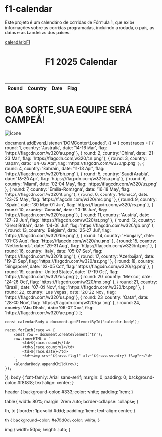 # f1-calendar
Este projeto é um calendário de corridas de Fórmula 1, que exibe informações sobre as corridas programadas, incluindo a rodada, o país, as datas e as bandeiras dos países.

<!DOCTYPE html>
<a href="https://www.F1 2025 Calendario.com">calendárioF1</a>
<!DOCTYPE html>

<html lang="pt-BR">
<head>
    <meta charset="UTF-8">
    <meta name="viewport" content="width=device-width, initial-scale=1.0">
    <title>F1 2025 Calendar</title>
    <link rel="stylesheet" href="styles.css">
</head>
<body>
    <header>
        <h1>F1 2025 Calendar</h1>
    </header>
    <main>
        <table>
            <thead>
                <tr>
                    <th>Round</th>
                    <th>Country</th>
                    <th>Date</th>
                    <th>Flag</th>
                </tr>
            </thead>
            <tbody id="calendar-body">
                <!-- Conteúdo gerado pelo javascript -->
            </tbody>
        </table>
    </main>
    <script src="script.js"></script>
</body>
</html>

<!DOCTYPE html>
<html>
<head>
    <title>Adicionar Ícones</title>
</head>
<body>
    <h1>BOA SORTE,SUA EQUIPE SERÁ CAMPEÃ!</h1>
    <p><img src="F1.svg.png" alt="Ícone"></p>
</body>
</html>

<!DOCTYPE html>
<html>
<head>
    <title>Adicionar Ícones</title>
    <link rel="stylesheet" href="F1.svg.png">
</head>
<body>
    <!-- Conteúdo do site -->
</body>
</html>
document.addEventListener('DOMContentLoaded', () => {
    const races = [
        { round: 1, country: 'Australia', date: '14-16 Mar', flag: 'https://flagcdn.com/w320/au.png' },
        { round: 2, country: 'China', date: '21-23 Mar', flag: 'https://flagcdn.com/w320/cn.png' },
        { round: 3, country: 'Japan', date: '04-06 Apr', flag: 'https://flagcdn.com/w320/jp.png' },
        { round: 4, country: 'Bahrain', date: '11-13 Apr', flag: 'https://flagcdn.com/w320/bh.png' },
        { round: 5, country: 'Saudi Arabia', date: '18-20 Apr', flag: 'https://flagcdn.com/w320/sa.png' },
        { round: 6, country: 'Miami', date: '02-04 May', flag: 'https://flagcdn.com/w320/us.png' },
        { round: 7, country: 'Emilia-Romagna', date: '16-18 May', flag: 'https://flagcdn.com/w320/it.png' },
        { round: 8, country: 'Monaco', date: '23-25 May', flag: 'https://flagcdn.com/w320/mc.png' },
        { round: 9, country: 'Spain', date: '30 May-01 Jun', flag: 'https://flagcdn.com/w320/es.png' },
        { round: 10, country: 'Canada', date: '13-15 Jun', flag: 'https://flagcdn.com/w320/ca.png' },
        { round: 11, country: 'Austria', date: '27-29 Jun', flag: 'https://flagcdn.com/w320/at.png' },
        { round: 12, country: 'Great Britain', date: '04-06 Jul', flag: 'https://flagcdn.com/w320/gb.png' },
        { round: 13, country: 'Belgium', date: '25-27 Jul', flag: 'https://flagcdn.com/w320/be.png' },
        { round: 14, country: 'Hungary', date: '01-03 Aug', flag: 'https://flagcdn.com/w320/hu.png' },
        { round: 15, country: 'Netherlands', date: '29-31 Aug', flag: 'https://flagcdn.com/w320/nl.png' },
        { round: 16, country: 'Italy', date: '05-07 Sep', flag: 'https://flagcdn.com/w320/it.png' },
        { round: 17, country: 'Azerbaijan', date: '19-21 Sep', flag: 'https://flagcdn.com/w320/az.png' },
        { round: 18, country: 'Singapore', date: '03-05 Oct', flag: 'https://flagcdn.com/w320/sg.png' },
        { round: 19, country: 'United States', date: '17-19 Oct', flag: 'https://flagcdn.com/w320/us.png' },
        { round: 20, country: 'Mexico', date: '24-26 Oct', flag: 'https://flagcdn.com/w320/mx.png' },
        { round: 21, country: 'Brazil', date: '07-09 Nov', flag: 'https://flagcdn.com/w320/br.png' },
        { round: 22, country: 'Las Vegas', date: '20-22 Nov', flag: 'https://flagcdn.com/w320/us.png' },
        { round: 23, country: 'Qatar', date: '28-30 Nov', flag: 'https://flagcdn.com/w320/qa.png' },
        { round: 24, country: 'Abu Dhabi', date: '05-07 Dec', flag: 'https://flagcdn.com/w320/ae.png' }
    ];

    const calendarBody = document.getElementById('calendar-body');

    races.forEach(race => {
        const row = document.createElement('tr');
        row.innerHTML = `
            <td>${race.round}</td>
            <td>${race.country}</td>
            <td>${race.date}</td>
            <td><img src="${race.flag}" alt="${race.country} flag"></td>
        `;
        calendarBody.appendChild(row);
    });
});
body {
    font-family: Arial, sans-serif;
    margin: 0;
    padding: 0;
    background-color: #f8f8f8;
    text-align: center;
}

header {
    background-color: #333;
    color: white;
    padding: 1rem;
}

table {
    width: 80%;
    margin: 2rem auto;
    border-collapse: collapse;
}

th, td {
    border: 1px solid #ddd;
    padding: 1rem;
    text-align: center;
}

th {
    background-color: #e70d0d;
    color: white;
}

img {
    width: 50px;
    height: auto;
}
